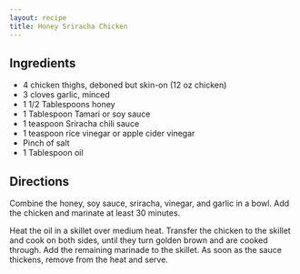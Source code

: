 ```yaml
---
layout: recipe
title: Honey Sriracha Chicken
---
```


## Ingredients

* 4 chicken thighs, deboned but skin-on (12 oz chicken)
* 3 cloves garlic, minced
* 1 1/2 Tablespoons honey
* 1 Tablespoon Tamari or soy sauce
* 1 teaspoon Sriracha chili sauce
* 1 teaspoon rice vinegar or apple cider vinegar
* Pinch of salt
* 1 Tablespoon oil

## Directions

Combine the honey, soy sauce, sriracha, vinegar, and garlic in a bowl.
Add the chicken and marinate at least 30 minutes.

Heat the oil in a skillet over medium heat. Transfer the chicken to the
skillet and cook on both sides, until they turn golden brown and are
cooked through. Add the remaining marinade to the skillet. As soon as
the sauce thickens, remove from the heat and serve.
